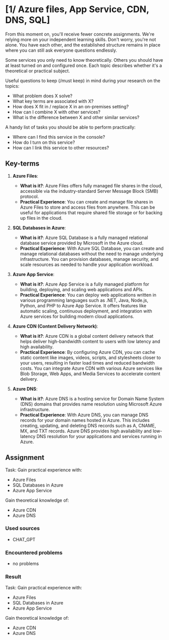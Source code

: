 # [1/ Azure files, App Service, CDN, DNS, SQL]

From this moment on, you'll receive fewer concrete assignments. We're relying more on your independent learning skills. Don't worry, you're not alone. You have each other, and the established structure remains in place where you can still ask everyone questions endlessly.

Some services you only need to know theoretically. Others you should have at least turned on and configured once. Each topic describes whether it's a theoretical or practical subject.

Useful questions to keep (/must keep) in mind during your research on the topics:

- What problem does X solve?
- What key terms are associated with X?
- How does X fit in / replace X in an on-premises setting?
- How can I combine X with other services?
- What is the difference between X and other similar services?

A handy list of tasks you should be able to perform practically:

- Where can I find this service in the console?
- How do I turn on this service?
- How can I link this service to other resources?

## Key-terms

1. **Azure Files**:
   
   - **What is it?**: Azure Files offers fully managed file shares in the cloud, accessible via the industry-standard Server Message Block (SMB) protocol.
   - **Practical Experience**: You can create and manage file shares in Azure Files to store and access files from anywhere. This can be useful for applications that require shared file storage or for backing up files in the cloud.

2. **SQL Databases in Azure**:
   
   - **What is it?**: Azure SQL Database is a fully managed relational database service provided by Microsoft in the Azure cloud.
   - **Practical Experience**: With Azure SQL Database, you can create and manage relational databases without the need to manage underlying infrastructure. You can provision databases, manage security, and scale resources as needed to handle your application workload.

3. **Azure App Service**:
   
   - **What is it?**: Azure App Service is a fully managed platform for building, deploying, and scaling web applications and APIs.
   - **Practical Experience**: You can deploy web applications written in various programming languages such as .NET, Java, Node.js, Python, and PHP to Azure App Service. It offers features like automatic scaling, continuous deployment, and integration with Azure services for building modern cloud applications.

4. **Azure CDN (Content Delivery Network)**:
   
   - **What is it?**: Azure CDN is a global content delivery network that helps deliver high-bandwidth content to users with low latency and high availability.
   - **Practical Experience**: By configuring Azure CDN, you can cache static content like images, videos, scripts, and stylesheets closer to your users, resulting in faster load times and reduced bandwidth costs. You can integrate Azure CDN with various Azure services like Blob Storage, Web Apps, and Media Services to accelerate content delivery.

5. **Azure DNS**:
   
   - **What is it?**: Azure DNS is a hosting service for Domain Name System (DNS) domains that provides name resolution using Microsoft Azure infrastructure.
   - **Practical Experience**: With Azure DNS, you can manage DNS records for your domain names hosted in Azure. This includes creating, updating, and deleting DNS records such as A, CNAME, MX, and TXT records. Azure DNS provides high availability and low-latency DNS resolution for your applications and services running in Azure.

## Assignment

Task:
Gain practical experience with:

- Azure Files
- SQL Databases in Azure
- Azure App Service

Gain theoretical knowledge of:

- Azure CDN
- Azure DNS

### Used sources

- CHAT_GPT

### Encountered problems

- no problems

### Result

Task:
Gain practical experience with:

- Azure Files
- SQL Databases in Azure
- Azure App Service

Gain theoretical knowledge of:

- Azure CDN
- Azure DNS